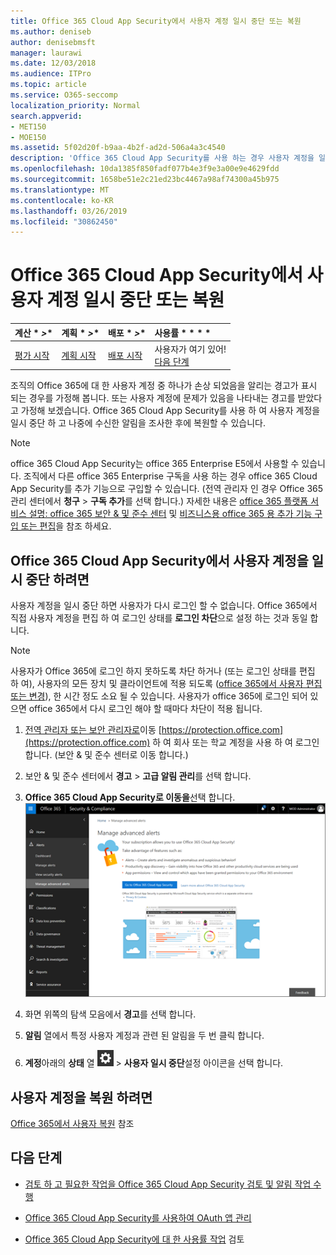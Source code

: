 ```yaml
---
title: Office 365 Cloud App Security에서 사용자 계정 일시 중단 또는 복원
ms.author: deniseb
author: denisebmsft
manager: laurawi
ms.date: 12/03/2018
ms.audience: ITPro
ms.topic: article
ms.service: O365-seccomp
localization_priority: Normal
search.appverid:
- MET150
- MOE150
ms.assetid: 5f02d20f-b9aa-4b2f-ad2d-506a4a3c4540
description: 'Office 365 Cloud App Security를 사용 하는 경우 사용자 계정을 일시 중단 하거나 대기 취소 하는 거 버 넌 스 작업을 수행할 수 있습니다. '
ms.openlocfilehash: 10da1385f850fadf077b4e3f9e3a00e9e4629fdd
ms.sourcegitcommit: 1658be51e2c21ed23bc4467a98af74300a45b975
ms.translationtype: MT
ms.contentlocale: ko-KR
ms.lasthandoff: 03/26/2019
ms.locfileid: "30862450"
---
```

# <a name="suspend-or-restore-a-user-account-in-office-365-cloud-app-security"></a>Office 365 Cloud App Security에서 사용자 계정 일시 중단 또는 복원

|계산 * *\>**|계획 * *\>**|배포 * *\>**|사용률 * * * *|
|:-----|:-----|:-----|:-----|
|[평가 시작](office-365-cas-overview.md) <br/> |[계획 시작](get-ready-for-office-365-cas.md) <br/> |[배포 시작](turn-on-office-365-cas.md) <br/> |사용자가 여기 있어!  <br/> [다음 단계](#next-steps)<br/> |
   
조직의 Office 365에 대 한 사용자 계정 중 하나가 손상 되었음을 알리는 경고가 표시 되는 경우를 가정해 봅니다. 또는 사용자 계정에 문제가 있음을 나타내는 경고를 받았다고 가정해 보겠습니다. Office 365 Cloud App Security를 사용 하 여 사용자 계정을 일시 중단 하 고 나중에 수신한 알림을 조사한 후에 복원할 수 있습니다.
  
> [!NOTE]
> office 365 Cloud App Security는 office 365 Enterprise E5에서 사용할 수 있습니다. 조직에서 다른 office 365 Enterprise 구독을 사용 하는 경우 office 365 Cloud App Security를 추가 기능으로 구입할 수 있습니다. (전역 관리자 인 경우 Office 365 관리 센터에서 **청구** \> **구독 추가**를 선택 합니다.) 자세한 내용은 [office 365 플랫폼 서비스 설명: office 365 보안 &amp; 및 준수 센터](https://technet.microsoft.com/en-us/library/dn933793.aspx) 및 [비즈니스용 office 365 용 추가 기능 구입 또는 편집](https://support.office.com/article/4e7b57d6-b93b-457d-aecd-0ea58bff07a6)을 참조 하세요. 
  
## <a name="to-suspend-a-user-account-in-office-365-cloud-app-security"></a>Office 365 Cloud App Security에서 사용자 계정을 일시 중단 하려면

사용자 계정을 일시 중단 하면 사용자가 다시 로그인 할 수 없습니다. Office 365에서 직접 사용자 계정을 편집 하 여 로그인 상태를 **로그인 차단**으로 설정 하는 것과 동일 합니다.
  
> [!NOTE]
> 사용자가 Office 365에 로그인 하지 못하도록 차단 하거나 (또는 로그인 상태를 편집 하 여), 사용자의 모든 장치 및 클라이언트에 적용 되도록 ([office 365에서 사용자 편집 또는 변경](https://support.office.com/article/42BB3F17-8F9D-4182-B434-5F1C8024E614#SingleUserPreview)), 한 시간 정도 소요 될 수 있습니다. 사용자가 office 365에 로그인 되어 있으면 office 365에서 다시 로그인 해야 할 때마다 차단이 적용 됩니다. 
  
1. [전역 관리자 또는 보안 관리자로](permissions-in-the-security-and-compliance-center.md)이동 [https://protection.office.com](https://protection.office.com) 하 여 회사 또는 학교 계정을 사용 하 여 로그인 합니다. (보안 &amp; 및 준수 센터로 이동 합니다.) 
    
2. 보안 &amp; 및 준수 센터에서 **경고** \> **고급 알림 관리**를 선택 합니다.
    
3. **Office 365 Cloud App Security로 이동을**선택 합니다.<br>![보안 &amp; 및 준수 센터에서 Office 365 Cloud App Security로 이동 하려면 고급 알림 관리를 선택 합니다.](media/958632d4-03e3-4ade-8e22-d5509db6fca7.png)<br>
  
4. 화면 위쪽의 탐색 모음에서 **경고**를 선택 합니다.
    
5. **알림** 열에서 특정 사용자 계정과 관련 된 알림을 두 번 클릭 합니다. 
    
6. **계정**아래의 **상태** 열 ![에서](media/e01b75cc-b28f-4b83-8f86-b1b13dc27ab2.png) \> **사용자 일시 중단**설정 아이콘을 선택 합니다.
    
## <a name="to-restore-a-user-account"></a>사용자 계정을 복원 하려면

[Office 365에서 사용자 복원](https://support.office.com/article/2c261e42-5dd1-48b0-845f-2a016d29cfc1) 참조
  
## <a name="next-steps"></a>다음 단계

- [검토 하 고 필요한 작업을 Office 365 Cloud App Security 검토 및 알림 작업 수행](review-office-365-cas-alerts.md)
    
- [Office 365 Cloud App Security를 사용하여 OAuth 앱 관리](manage-app-permissions-in-ocas.md)
    
- [Office 365 Cloud App Security에 대 한 사용률 작업](utilization-activities-for-ocas.md) 검토
    

